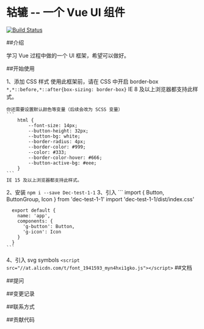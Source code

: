 # 轱辘  --  一个 Vue UI 组件
[![Build Status](https://travis-ci.org/Dec-Lin/gulu-demo.svg?branch=master)](https://travis-ci.org/Dec-Lin/gulu-demo)

##介绍

学习 Vue 过程中做的一个 UI 框架，希望可以做好。

##开始使用

1、添加 CSS 样式
    使用此框架前，请在 CSS 中开启 border-box
    ```
        *,*::before,*::after{box-sizing: border-box}
    ```
    IE 8 及以上浏览器都支持此样式。
    
    
    你还需要设置默认颜色等变量（后续会改为 SCSS 变量）
    ```
        html {
            --font-size: 14px;
            --button-height: 32px;
            --button-bg: white;
            --border-radius: 4px;
            --border-color: #999;
            --color: #333;
            --border-color-hover: #666;
            --button-active-bg: #eee;
        }
    ```
    IE 15 及以上浏览器都支持此样式。
    
2、安装
    ```
        npm i --save Dec-test-1-1
    ```
3、引入 
    ```
      import { Button, ButtonGroup, Icon } from 'dec-test-1-1'
      import 'dec-test-1-1/dist/index.css'
    
      export default {
        name: 'app',
        components: {
          'g-button': Button,
          'g-icon': Icon
        }
      }
    ```
4、引入 svg symbols
    ```
    <script src="//at.alicdn.com/t/font_1941593_myn4hxi1gko.js"></script>
    ```
##文档

##提问

##变更记录

##联系方式

##贡献代码
